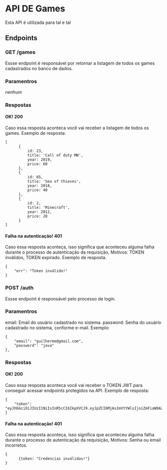 # API DE Games  
Esta API é utilizada para tal e tal 
## Endpoints
### GET /games
Essse endpoint é responsável por retornar a listagem de todos os games cadastrados no banco de dados.
### Paramentros
nenhum
### Respostas 
#### OK! 200 
Caso essa resposta aconteca você vai receber a listagem de todos os games.
Exemplo de resposta: 
```
[
      {
          id: 23,
          title: 'Call of duty MW',
          year: 2019,
          price: 60
      },
      {
          id: 65,
          title: 'Sea of thieves',
          year: 2018,
          price: 40
      },
      {
          id: 2,
          title: 'Minecraft',
          year: 2012,
          price: 20
      }
]
```
#### Falha na autenticação! 401
Caso essa resposta aconteça, isso significa que aconteceu alguma falha durante o processo de autenticação da requisição, Motivos: TOKEN inválidos, TOKEN expirado.
Exemplo de resposta.
```
{
    "err": "Token inválido!"
}
```

### POST /auth
Essse endpoint é responsável pelo processo de login.
### Paramentros
email: Email do usuário cadastrado no sistema.
password: Senha do usuário cadastrado no sistema, conforme e-mail.
Exemplo:
```
{
    "email": "guilherme@gmail.com",
    "password": "java"
},
```
### Respostas 
#### OK! 200 
Caso essa resposta aconteca você vai receber o TOKEN JWT para conseguir acessar endpoints protegidos na API.
Exemplo de resposta: 
```
{
    "token": "eyJhbGciOiJIUzI1NiIsInR5cCI6IkpXVCJ9.eyJpZCI6MjAsImVtYWlsIjoiZmFiaW9AZ21haWwuY29tIiwiaWF0IjoxNjIwMTU1NzM4LCJleHAiOjE2MjAzMjg1Mzh9.pRm2NLyCLhQ1WhbZej916eR5txLUoQMOJ8DnzQuO1jM"
}

```
#### Falha na autenticação! 401
Caso essa resposta aconteça, isso significa que aconteceu alguma falha durante o processo de autenticação da requisição, Motivos: Senha ou email incorretos.
```
{
      {token: "Credencias inválidas!"}
}

```
